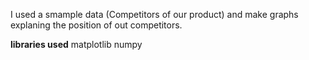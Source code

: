 I used a smample data (Competitors of our product) and make graphs explaning the position of out competitors.

**libraries used**
matplotlib 
numpy

